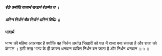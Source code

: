 ##### रंकं करोति राजानं राजानं रंकमेव च ।
##### धनिनं निर्धनं चैव निर्धनं धनिनं विधिः ॥

#### भावार्थ

भाग्य की महिमा अपरम्पार है क्योंकि वह निर्धन अर्थात भिखारी को पल में राजा बना सकता है और राजा को कंगाल । इसी तरह भाग्य के ही कारण धनवान व्यक्ति निर्धन बन जाता है और निर्धन धनवान ॥ ५ ॥